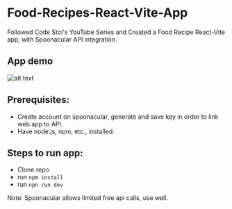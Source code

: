 # Food-Recipes-React-Vite-App

Followed Code Stoi's YouTube Series and Created a Food Recipe React-Vite app, with Spoonacular API integration.

## App demo

![alt text](food-recipe-app.gif)

## Prerequisites:

- Create account on spoonacular, generate and save key in order to link web app to API.
- Have node.js, npm, etc., installed.

## Steps to run app:

- Clone repo
- run `npm install`
- run `npn run dev`

Note: Spoonacular allows limited free api calls, use well.
